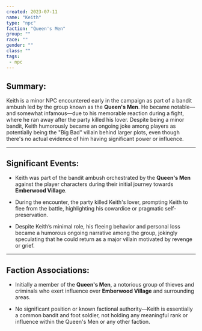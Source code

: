 ```yaml
---
created: 2023-07-11
name: "Keith"
type: "npc"
faction: "Queen's Men"
group: ""
race: ""
gender: ""
class: ""
tags:
 - npc
---
```

## Summary:

Keith is a minor NPC encountered early in the campaign as part of a bandit ambush led by the group known as the **Queen's Men**. He became notable—and somewhat infamous—due to his memorable reaction during a fight, where he ran away after the party killed his lover. Despite being a minor bandit, Keith humorously became an ongoing joke among players as potentially being the "Big Bad" villain behind larger plots, even though there's no actual evidence of him having significant power or influence.

---

## Significant Events:

- Keith was part of the bandit ambush orchestrated by the **Queen's Men** against the player characters during their initial journey towards **Emberwood Village**.
    
- During the encounter, the party killed Keith's lover, prompting Keith to flee from the battle, highlighting his cowardice or pragmatic self-preservation.
    
- Despite Keith’s minimal role, his fleeing behavior and personal loss became a humorous ongoing narrative among the group, jokingly speculating that he could return as a major villain motivated by revenge or grief.
    

---

## Faction Associations:

- Initially a member of the **Queen's Men**, a notorious group of thieves and criminals who exert influence over **Emberwood Village** and surrounding areas.
    
- No significant position or known factional authority—Keith is essentially a common bandit and foot soldier, not holding any meaningful rank or influence within the Queen's Men or any other faction.
